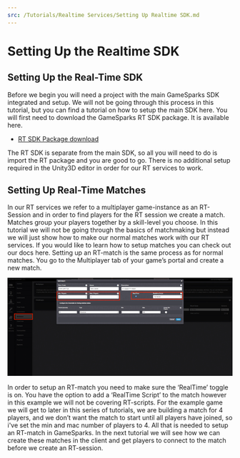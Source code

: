 ```yaml
---
src: /Tutorials/Realtime Services/Setting Up Realtime SDK.md
---
```


# Setting Up the Realtime SDK

## Setting Up the Real-Time SDK

Before we begin you will need a project with the main GameSparks SDK integrated and setup. We will not be going through this process in this tutorial, but you can find a tutorial on how to setup the main SDK here.
You will first need to download the GameSparks RT SDK package. It is available here.

* [RT SDK Package download](http://repo.gamesparks.net/unity-sdk/Gamesparks_Unity_5.3.5.209.unitypackage)

The RT SDK is separate from the main SDK, so all you will need to do is import the RT package and you are good to go. There is no additional setup required in the Unity3D editor in order for our RT services to work.

## Setting Up Real-Time Matches

In our RT services we refer to a multiplayer game-instance as an RT-Session and in order to find players for the RT session we create a match.
Matches group your players together by a skill-level you choose. In this tutorial we will not be going through the basics of matchmaking but instead we will just show how to make our normal matches work with our RT services. If you would like to learn how to setup matches you can check out our docs here.
Setting up an RT-match is the same process as for normal matches. You go to the Multiplayer tab of your game’s portal and create a new match.

![](img/RTSDK/1.png)

In order to setup an RT-match you need to make sure the ‘RealTime’ toggle is on. You have the option to add a  ‘RealTime Script’ to the match however in this example we will not be covering RT-scripts.
For the example game we will get to later in this series of tutorials, we are building a match for 4 players, and we don’t want the match to start until all players have joined, so i've set the min and mac number of players to 4.
All that is needed to setup an RT-match in GameSparks. In the next tutorial we will see how we can create these matches in the client and get players to connect to the match before we create an RT-session.
